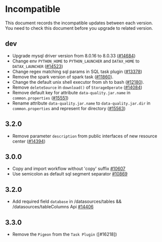 # Incompatible

This document records the incompatible updates between each version. You need to check this document before you upgrade to related version.

## dev

* Upgrade mysql driver version from 8.0.16 to 8.0.33 ([#14684](https://github.com/apache/dolphinscheduler/pull/14684))
* Change env `PYTHON_HOME` to `PYTHON_LAUNCHER` and `DATAX_HOME` to `DATAX_LAUNCHER` ([#14523](https://github.com/apache/dolphinscheduler/pull/14523))
* Change regex matching sql params in SQL task plugin ([#13378](https://github.com/apache/dolphinscheduler/pull/13378))
* Remove the spark version of spark task ([#11860](https://github.com/apache/dolphinscheduler/pull/11860)).
* Change the default unix shell executor from sh to bash ([#12180](https://github.com/apache/dolphinscheduler/pull/12180)).
* Remove `deleteSource` in `download()` of `StorageOperate` ([#14084](https://github.com/apache/dolphinscheduler/pull/14084))
* Remove default key for attribute `data-quality.jar.name` in `common.properties` ([#15551](https://github.com/apache/dolphinscheduler/pull/15551))
* Rename attribute `data-quality.jar.name` to `data-quality.jar.dir` in `common.properties` and represent for directory ([#15563](https://github.com/apache/dolphinscheduler/pull/15563))

## 3.2.0

* Remove parameter `description` from public interfaces of new resource center  ([#14394](https://github.com/apache/dolphinscheduler/pull/14394))

## 3.0.0

* Copy and import workflow without 'copy' suffix [#10607](https://github.com/apache/dolphinscheduler/pull/10607)
* Use semicolon as default sql segment separator [#10869](https://github.com/apache/dolphinscheduler/pull/10869)

## 3.2.0

* Add required field `database` in /datasources/tables && /datasources/tableColumns Api [#14406](https://github.com/apache/dolphinscheduler/pull/14406)

## 3.3.0

* Remove the `Pigeon` from the `Task Plugin` ([#16218])

